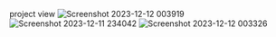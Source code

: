 project view ![Screenshot 2023-12-12 003919](https://github.com/user-attachments/assets/61b7f41e-9256-411f-9103-497d13b3a36b)
![Screenshot 2023-12-11 234042](https://github.com/user-attachments/assets/9da739b0-3354-4663-b502-f8ea46fa65a7)
![Screenshot 2023-12-12 003326](https://github.com/user-attachments/assets/9d5b9f13-25c0-49a0-912f-684740a234f2)
